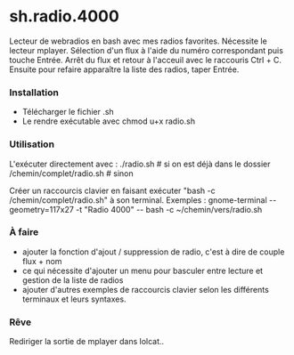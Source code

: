 # sh.radio.4000
Lecteur de webradios en bash avec mes radios favorites.
Nécessite le lecteur mplayer.
Sélection d'un flux à l'aide du numéro correspondant puis touche Entrée.
Arrêt du flux et retour à l'acceuil avec le raccouris Ctrl + C. Ensuite pour refaire apparaître la liste des radios, taper Entrée.

### Installation 
- Télécharger le fichier .sh
- Le rendre exécutable avec 
  chmod u+x radio.sh 

### Utilisation
L'exécuter directement avec :
    ./radio.sh # si on est déjà dans le dossier
    /chemin/complet/radio.sh # sinon

Créer un raccourcis clavier en faisant exécuter "bash -c /chemin/complet/radio.sh" à son terminal.
Exemples :
    gnome-terminal --geometry=117x27 -t "Radio 4000" -- bash -c ~/chemin/vers/radio.sh

### À faire
- ajouter la fonction d'ajout / suppression de radio, c'est à dire de couple flux + nom
- ce qui nécessite d'ajouter un menu pour basculer entre lecture et gestion de la liste de radios
- ajouter d'autres exemples de raccourcis clavier selon les différents terminaux et leurs syntaxes.

### Rêve
Rediriger la sortie de mplayer dans lolcat..
